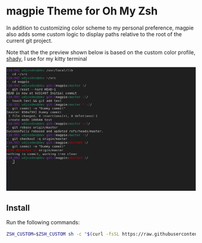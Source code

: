 # magpie Theme for Oh My Zsh
In addition to customizing color scheme to my personal preference, magpie also adds some custom logic to display paths relative to the root of the current git project.

Note that the the preview shown below is based on the custom color profile, [shady](https://github.com/wdjcodes/shady),  I use for my kitty terminal

![Theme preview](preview.png)

## Install
Run the following commands:
```sh
ZSH_CUSTOM=$ZSH_CUSTOM sh -c "$(curl -fsSL https://raw.githubusercontent.com/wdjcodes/magpie/master/install.sh)"
```